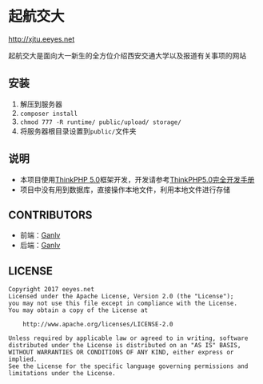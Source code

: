 # 起航交大

<http://xjtu.eeyes.net>

起航交大是面向大一新生的全方位介绍西安交通大学以及报道有关事项的网站

## 安装

1. 解压到服务器
2. `composer install`
3. `chmod 777 -R runtime/ public/upload/ storage/`
4. 将服务器根目录设置到`public/`文件夹

## 说明

* 本项目使用[ThinkPHP 5.0](http://www.thinkphp.cn/down/979.html)框架开发，开发请参考[ThinkPHP5.0完全开发手册](http://www.kancloud.cn/manual/thinkphp5)
* 项目中没有用到数据库，直接操作本地文件，利用本地文件进行存储

## CONTRIBUTORS

* 前端：[Ganlv](https://github.com/ganlvtech)
* 后端：[Ganlv](https://github.com/ganlvtech)

## LICENSE

    Copyright 2017 eeyes.net
    Licensed under the Apache License, Version 2.0 (the "License");
    you may not use this file except in compliance with the License.
    You may obtain a copy of the License at
    
        http://www.apache.org/licenses/LICENSE-2.0
    
    Unless required by applicable law or agreed to in writing, software
    distributed under the License is distributed on an "AS IS" BASIS,
    WITHOUT WARRANTIES OR CONDITIONS OF ANY KIND, either express or implied.
    See the License for the specific language governing permissions and
    limitations under the License.
